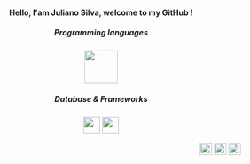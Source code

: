 <h4 align="center">Hello, I'am Juliano Silva, welcome to my GitHub !</h4>
<h5 align="center">Programming languages</h5>
<p align="center">
  <img src="https://cdn.jsdelivr.net/gh/devicons/devicon/icons/java/java-original-wordmark.svg" width="60px">
</p>

<h5 align="center">Database & Frameworks</h5>
<p align="center">
  <img src="https://cdn.jsdelivr.net/gh/devicons/devicon/icons/html5/html5-original.svg" width="30px">
  <img src="https://cdn.jsdelivr.net/gh/devicons/devicon/icons/css3/css3-original.svg" width="30px">
</p>

<p align="end">
  <a href="mailto:julianoacsilva@hotmail.com">
    <img src="https://upload.wikimedia.org/wikipedia/commons/thumb/4/4e/Mail_%28iOS%29.svg/1200px-Mail_%28iOS%29.svg.png" width="22px"></a>
  <a href="https://www.linkedin.com/in/julianoacs/">
    <img src="https://cdn-icons-png.flaticon.com/128/2504/2504923.png" width="22px"></a>
  <a href="https://www.instagram.com/julianoacs/">
    <img src="https://cdn-icons-png.flaticon.com/128/3938/3938051.png" width="22px"></a>
</p>
